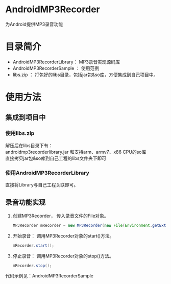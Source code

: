 AndroidMP3Recorder
==================

为Android提供MP3录音功能
# 目录简介
- AndroidMP3RecorderLibrary： MP3录音实现源码库  
- AndroidMP3RecorderSample ： 使用范例  
- libs.zip ： 打包好的libs目录，包括jar包&so库，方便集成到自己项目中。  

# 使用方法
## 集成到项目中
### 使用libs.zip
解压后在libs目录下有：  
androidmp3recorderlibrary.jar 和支持arm、armv7、x86 CPU的so库    
直接拷贝jar包&so库到自己工程的libs文件夹下即可
###  使用AndroidMP3RecorderLibrary
直接将Library与自己工程关联即可。
## 录音功能实现
1. 创建MP3Recorder， 传入录音文件的File对象。

	```java
	MP3Recorder mRecorder = new MP3Recorder(new File(Environment.getExternalStorageDirectory(),"test.mp3"));
	```
2. 开始录音： 调用MP3Recorder对象的start()方法。

	```java
	mRecorder.start();
	```
3. 停止录音： 调用MP3Recorder对象的stop()方法。

	```java
	mRecorder.stop();
	```

代码示例见：AndroidMP3RecorderSample
